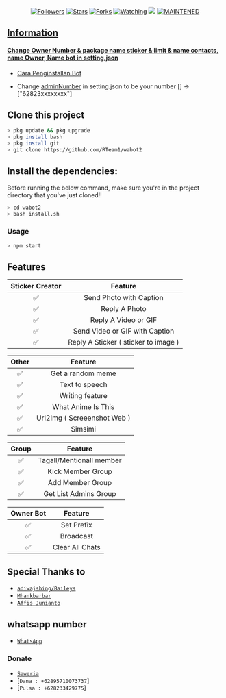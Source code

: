 
<p align="center">
<a href="https://github.com/RTeam1/followers"><img title="Followers" src="https://img.shields.io/github/followers/RTeam1?color=blue&style=flat-square"></a>
<a href="https://github.com/RTeam1/wabot2/stargazers/"><img title="Stars" src="https://img.shields.io/github/stars/RTeam1/wabot2?color=red&style=flat-square"></a>
<a href="https://github.com/RTeam1/wabot2/network/members"><img title="Forks" src="http://img.shields.io/github/forks/RTeam1/wabot2?color=red&style=flat-square"></a>
<a href="https://github.com/RTeam1/wabot2/watchers"><img title="Watching" src="https://img.shields.io/github/watchers/RTeam1/wabot2?label=Watchers&color=blue&style=flat-square"></a>
<a href="https://hits.seeyoufarm.com"><img src="https://hits.seeyoufarm.com/api/count/incr/badge.svg?url=https%3A%2F%2Fgithub.com%2Faffisjunianto%2Fbotwasapv6&count_bg=%2379C83D&title_bg=%23555555&icon=&icon_color=%23E7E7E7&title=Support&edge_flat=false"/></a>
<a href="#"><img title="MAINTENED" src="https://img.shields.io/badge/MAINTENED-YES-blue.svg"</a>
</p>


## Information

#### Change Owner Number & package name sticker & limit & name contacts, name Owner, Name bot in setting.json
- [Cara Penginstallan Bot](https://youtu.be/3EmgcMYDMKs)

- Change [adminNumber](https://github.com/RTeam1/wabot2/blob/main/Owner/setting.json#L1) in setting.json to be your number
[] -> ["62823xxxxxxxx"]


## Clone this project

```bash
> pkg update && pkg upgrade
> pkg install bash
> pkg install git
> git clone https://github.com/RTeam1/wabot2
```

## Install the dependencies:
Before running the below command, make sure you're in the project directory that
you've just cloned!!

```bash
> cd wabot2
> bash install.sh
```

### Usage
```bash
> npm start
```

## Features

| Sticker Creator |                Feature           |
| :-----------: | :--------------------------------: |
|       ✅       | Send Photo with Caption          |
|       ✅       | Reply A Photo                    |
|       ✅       | Reply A Video or GIF             |
|       ✅       | Send Video or GIF with Caption   |
|       ✅       | Reply A Sticker ( sticker to image ) |

| Other  |                     Feature                     |
| :------------: | :---------------------------------------------: |
|       ✅        |   Get a random meme             |
|       ✅        |   Text to speech                |
|       ✅        |   Writing feature 				|
|       ✅        |   What Anime Is This 			|
|       ✅        |   Url2Img ( Screeenshot Web )   |
|       ✅        |   Simsimi		                |

| Group  |                     Feature               |
| :-----------: | :--------------------------------: |
|       ✅        |   Tagall/Mentionall member       |
|       ✅        |   Kick Member Group	             |
|       ✅        |   Add Member Group	             |
|       ✅        |   Get List Admins Group          |

| Owner Bot  |                     Feature           |
| :-----------: | :--------------------------------: |
|       ✅        |   Set Prefix                     |
|       ✅        |   Broadcast                      |
|       ✅        |   Clear All Chats                |

## Special Thanks to
* [`adiwajshing/Baileys`](https://github.com/adiwajshing/Baileys)
* [`Mhankbarbar`](https://github.com/MhankBarBar)
* [`Affis Junianto`](https://github.com/affisjunianto)


## whatsapp number
* [`WhatsApp`](wa.me/6289677763976)
### Donate
* [`Saweria`](https://saweria.co/rey404)
* [`Dana : +62895710073737`]
* [`Pulsa : +628233429775`]

